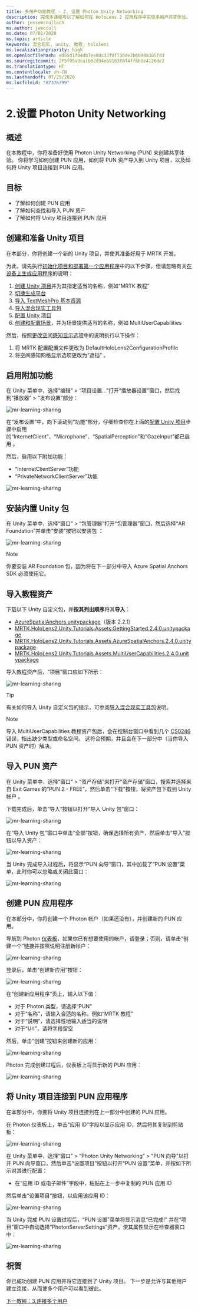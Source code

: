 ```yaml
---
title: 多用户功能教程 - 2. 设置 Photon Unity Networking
description: 完成本课程可以了解如何在 HoloLens 2 应用程序中实现多用户共享体验。
author: jessemcculloch
ms.author: jemccull
ms.date: 07/01/2020
ms.topic: article
keywords: 混合现实, unity, 教程, hololens
ms.localizationpriority: high
ms.openlocfilehash: ed55d1f84db7ee8dc33f0f738de2b6b98a305fd3
ms.sourcegitcommit: 2f5f95a9ca1b02d94eb9163f0f4ff6b1e4126de2
ms.translationtype: HT
ms.contentlocale: zh-CN
ms.lasthandoff: 07/29/2020
ms.locfileid: "87376399"
---
```

# <a name="2-setting-up-photon-unity-networking"></a>2.设置 Photon Unity Networking

## <a name="overview"></a>概述

在本教程中，你将准备好使用 Photon Unity Networking (PUN) 来创建共享体验。 你将学习如何创建 PUN 应用，如何将 PUN 资产导入到 Unity 项目，以及如何将 Unity 项目连接到 PUN 应用。

## <a name="objectives"></a>目标

* 了解如何创建 PUN 应用
* 了解如何查找和导入 PUN 资产
* 了解如何将 Unity 项目连接到 PUN 应用

## <a name="creating-and-preparing-the-unity-project"></a>创建和准备 Unity 项目

在本部分，你将创建一个新的 Unity 项目，并使其准备好用于 MRTK 开发。

为此，请先执行[初始化项目和部署第一个应用程序](mr-learning-base-02.md)中的以下步骤，但请忽略有关[在设备上生成应用程序](mr-learning-base-02.md#building-your-application-to-your-hololens-2)的说明：

1. [创建 Unity 项目](mr-learning-base-02.md#creating-the-unity-project)并为其指定适当的名称，例如“MRTK 教程”
1. [切换生成平台](mr-learning-base-02.md#configuring-the-unity-project)
1. [导入 TextMeshPro 基本资源](mr-learning-base-02.md#importing-the-textmeshpro-essential-resources)
1. [导入混合现实工具包](mr-learning-base-02.md#importing-the-mixed-reality-toolkit)
1. [配置 Unity 项目](mr-learning-base-02.md#configuring-the-unity-project)
1. [创建和配置场景](mr-learning-base-02.md#creating-and-configuring-the-scene)，并为场景提供适当的名称，例如 MultiUserCapabilities

然后，按照[更改空间感知显示选项](mr-learning-base-03.md#changing-the-spatial-awareness-display-option)中的说明执行以下操作：

1. 将 MRTK 配置配置文件更改为 DefaultHoloLens2ConfigurationProfile 
1. 将空间感知网格显示选项更改为“遮挡” 。

## <a name="enabling-additional-capabilities"></a>启用附加功能

在 Unity 菜单中，选择“编辑” > “项目设置...”打开“播放器设置”窗口，然后找到“播放器” >  “发布设置”部分：   

![mr-learning-sharing](images/mr-learning-sharing/sharing-02-section2-step1-1.png)

在“发布设置”中，向下滚动到“功能”部分，仔细检查你在上面的[配置 Unity 项目](mr-learning-base-02.md#configuring-the-unity-project)步骤中启用的“InternetClient”、“Microphone”、“SpatialPerception”和“GazeInput”都已启用     。

然后，启用以下附加功能：

* “InternetClientServer”功能
* “PrivateNetworkClientServer”功能

![mr-learning-sharing](images/mr-learning-sharing/sharing-02-section2-step1-2.png)

## <a name="installing-inbuilt-unity-packages"></a>安装内置 Unity 包

在 Unity 菜单中，选择“窗口” > “包管理器”打开“包管理器”窗口，然后选择“AR Foundation”并单击“安装”按钮以安装包   ：

![mr-learning-sharing](images/mr-learning-sharing/sharing-02-section3-step1-1.png)

> [!NOTE]
> 你要安装 AR Foundation 包，因为将在下一部分中导入 Azure Spatial Anchors SDK 必须使用它。

## <a name="importing-the-tutorial-assets"></a>导入教程资产

下载以下 Unity 自定义包，并**按其列出顺序**将其**导入**：

* [AzureSpatialAnchors.unitypackage](https://github.com/Azure/azure-spatial-anchors-samples/releases/download/v2.2.1/AzureSpatialAnchors.unitypackage)（版本 2.2.1）
* [MRTK.HoloLens2.Unity.Tutorials.Assets.GettingStarted.2.4.0.unitypackage](https://github.com/microsoft/MixedRealityLearning/releases/download/getting-started-v2.4.0/MRTK.HoloLens2.Unity.Tutorials.Assets.GettingStarted.2.4.0.unitypackage)
* [MRTK.HoloLens2.Unity.Tutorials.Assets.AzureSpatialAnchors.2.4.0.unitypackage](https://github.com/microsoft/MixedRealityLearning/releases/download/azure-spatial-anchors-v2.4.0/MRTK.HoloLens2.Unity.Tutorials.Assets.AzureSpatialAnchors.2.4.0.unitypackage)
* [MRTK.HoloLens2.Unity.Tutorials.Assets.MultiUserCapabilities.2.4.0.unitypackage](https://github.com/microsoft/MixedRealityLearning/releases/download/multi-user-capabilities-v2.4.0/MRTK.HoloLens2.Unity.Tutorials.Assets.MultiUserCapabilities.2.4.0.unitypackage)

导入教程资产后，“项目”窗口应如下所示：

![mr-learning-sharing](images/mr-learning-sharing/sharing-02-section4-step1-1.png)

> [!TIP]
> 有关如何导入 Unity 自定义包的提示，可参阅[导入混合现实工具包](mr-learning-base-02.md#importing-the-mixed-reality-toolkit)说明。

> [!NOTE]
> 导入 MultiUserCapabilities 教程资产包后，会在控制台窗口中看到几个 [CS0246](https://docs.microsoft.com/dotnet/csharp/language-reference/compiler-messages/cs0246) 错误，指出缺少类型或命名空间。 这符合预期，并且会在下一部分中（当你导入 PUN 资产时）解决。

## <a name="importing-the-pun-assets"></a>导入 PUN 资产

在 Unity 菜单中，选择“窗口” > “资产存储”来打开“资产存储”窗口，搜索并选择来自 Exit Games 的“PUN 2 - FREE”，然后单击“下载”按钮，将资产包下载到 Unity 帐户   。

下载完成后，单击“导入”按钮以打开“导入 Unity 包”窗口：

![mr-learning-sharing](images/mr-learning-sharing/sharing-02-section5-step1-1.png)

在“导入 Unity 包”窗口中单击“全部”按钮，确保选择所有资产，然后单击“导入”按钮以导入资产：

![mr-learning-sharing](images/mr-learning-sharing/sharing-02-section5-step1-2.png)

当 Unity 完成导入过程后，将显示“PUN 向导”窗口，其中加载了“PUN 设置”菜单，此时你可以忽略或关闭此窗口：

![mr-learning-sharing](images/mr-learning-sharing/sharing-02-section5-step1-3.png)

## <a name="creating-the-pun-application"></a>创建 PUN 应用程序

在本部分中，你将创建一个 Photon 帐户（如果还没有），并创建新的 PUN 应用。

导航到 Photon <a href="https://dashboard.photonengine.com/account/signin" target="_blank">仪表板</a>，如果你已有想要使用的帐户，请登录；否则，请单击“创建一个”链接并按照说明注册新帐户：

![mr-learning-sharing](images/mr-learning-sharing/sharing-02-section6-step1-1.png)

登录后，单击“创建新应用”按钮：

![mr-learning-sharing](images/mr-learning-sharing/sharing-02-section6-step1-2.png)

在“创建新应用程序”页上，输入以下值：

* 对于 Photon 类型，请选择“PUN”
* 对于“名称”，请输入合适的名称，例如“MRTK 教程”
* 对于“说明”，请选择性地输入适当的说明
* 对于“Url”，请将字段留空

然后，单击“创建”按钮来创建新的应用：

![mr-learning-sharing](images/mr-learning-sharing/sharing-02-section6-step1-3.png)

Photon 完成创建过程后，仪表板上将显示新的 PUN 应用：

![mr-learning-sharing](images/mr-learning-sharing/sharing-02-section6-step1-4.png)

## <a name="connecting-the-unity-project-to-the-pun-application"></a>将 Unity 项目连接到 PUN 应用程序

在本部分中，你要将 Unity 项目连接到在上一部分中创建的 PUN 应用。

在 Photon 仪表板上，单击“应用 ID”字段以显示应用 ID，然后将其复制到剪贴板：

![mr-learning-sharing](images/mr-learning-sharing/sharing-02-section7-step1-1.png)

在 Unity 菜单中，选择“窗口” > “Photon Unity Networking” > “PUN 向导”以打开 PUN 向导窗口，然后单击“设置项目”按钮以打开“PUN 设置”菜单，并按如下所示对其进行配置：

* 在“应用 ID 或电子邮件”字段中，粘贴在上一步中复制的 PUN 应用 ID

然后单击“设置项目”按钮，以应用该应用 ID：

![mr-learning-sharing](images/mr-learning-sharing/sharing-02-section7-step1-2.png)

当 Unity 完成 PUN 设置过程后，“PUN 设置”菜单将显示消息“已完成!” 并在“项目”窗口中自动选择“PhotonServerSettings”资产，使其属性显示在检查器窗口中：

![mr-learning-sharing](images/mr-learning-sharing/sharing-02-section7-step1-3.png)

## <a name="congratulations"></a>祝贺

你已成功创建 PUN 应用并将它连接到了 Unity 项目。 下一步是允许与其他用户建立连接，从而使多个用户可以看到彼此。

[下一教程：3.连接多个用户](mr-learning-sharing-03.md)
